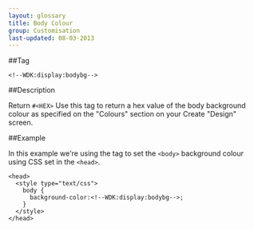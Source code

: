 ```yaml
---
layout: glossary
title: Body Colour
group: Customisation
last-updated: 08-03-2013
---
```


##Tag

`<!--WDK:display:bodybg-->`

##Description

Return `#<HEX>`
Use this tag to return a hex value of the body background colour as specified on the "Colours" section on your Create "Design" screen.

##Example

In this example we're using the tag to set the `<body>` background colour using CSS set in the `<head>`.

```
<head>
  <style type="text/css">
    body {
      background-color:<!--WDK:display:bodybg-->;
    }
  </style>
</head>
```